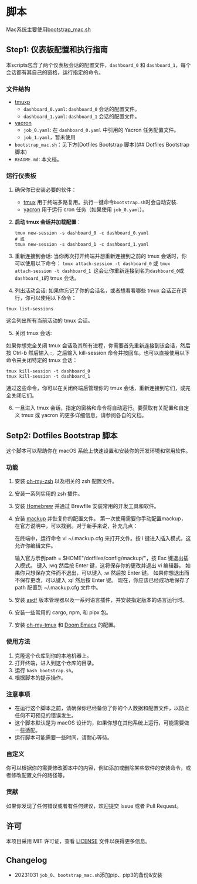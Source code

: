 # 脚本

Mac系统主要使用[bootstrap_mac.sh](bootstrap_mac.sh)

## Step1: 仪表板配置和执行指南

本scripts包含了两个仪表板会话的配置文件，`dashboard_0` 和 `dashboard_1`，每个会话都有其自己的窗格，运行指定的命令。

### 文件结构

- [tmuxp](/scripts/tmuxp)
	- `dashboard_0.yaml`: `dashboard_0` 会话的配置文件。
	- `dashboard_1.yaml`: `dashboard_1` 会话的配置文件。
- [yacron](/scripts/yacron)
	- `job_0.yaml`: 在 `dashboard_0.yaml` 中引用的 Yacron 任务配置文件。
	- `job_1.yaml`，暂未使用
- `bootstrap_mac.sh`：见下方[Dotfiles Bootstrap 脚本](## Dotfiles Bootstrap 脚本)
- `README.md`: 本文档。

### 运行仪表板

1. 确保你已安装必要的软件：
   - [tmux](https://github.com/tmux/tmux) 用于终端多路复用。执行一键命令`bootstrap.sh`时会自动安装.
   - [yacron](https://github.com/gjcarneiro/yacron) 用于运行 cron 任务（如果使用 `job_0.yaml`）。

2. **启动 tmux 会话并加载配置**：
   ```
   tmux new-session -s dashboard_0 -c dashboard_0.yaml
   # 或
   tmux new-session -s dashboard_1 -c dashboard_1.yaml
   ```
3. 重新连接到会话:
当你再次打开终端并想重新连接到之前的 tmux 会话时，你可以使用以下命令：
`tmux attach-session -t dashboard_0` 或 `tmux attach-session -t dashboard_1 `这会让你重新连接到名为` dashboard_0 `或` dashboard_1 `的 tmux 会话。

4. 列出活动会话:
如果你忘记了你的会话名，或者想看看哪些 tmux 会话正在运行，你可以使用以下命令：
```
tmux list-sessions
```
这会列出所有当前活动的 tmux 会话。

5. 关闭 tmux 会话:

如果你想完全关闭 tmux 会话及其所有进程，你需要首先重新连接到该会话，然后按 Ctrl-b 然后输入 :，之后输入 kill-session 命令并按回车。也可以直接使用以下命令来关闭特定的 tmux 会话：
```
tmux kill-session -t dashboard_0
tmux kill-session -t dashboard_1
```
通过这些命令，你可以在关闭终端后管理你的 tmux 会话，重新连接到它们，或完全关闭它们。

6. 一旦进入 tmux 会话，指定的窗格和命令将自动运行。要获取有关配置和自定义 tmux 或 yacron 的更多详细信息，请参阅各自的文档。

## Setp2: Dotfiles Bootstrap 脚本

这个脚本可以帮助你在 macOS 系统上快速设置和安装你的开发环境和常用软件。

### 功能

1. 安装 [oh-my-zsh](https://github.com/ohmyzsh/ohmyzsh) 以及相关的 zsh 配置文件。
2. 安装一系列实用的 zsh 插件。
3. 安装 [Homebrew](https://brew.sh/) 并通过 Brewfile 安装常用的开发工具和软件。
4. 安装 [mackup](https://github.com/lra/mackup) 并恢复你的配置文件。
	第一次使用需要你手动配置mackup，在官方说明中，可以找到。对于新手来说，补充几点：

	在终端中，运行命令 vi ~/.mackup.cfg 来打开文件。按 i 键进入插入模式，这允许你编辑文件。

	输入官方示例path = $HOME"/dotfiles/config/mackup/"，按 Esc 键退出插入模式。
	键入 :wq 然后按 Enter 键，这将保存你的更改并退出 vi 编辑器。
	如果你只想保存文件而不退出，可以键入 :w 然后按 Enter 键。
	如果你想退出而不保存更改，可以键入 :q! 然后按 Enter 键。
	现在，你应该已经成功地保存了 path 配置到 ~/.mackup.cfg 文件中。
5. 安装 [asdf](https://asdf-vm.com/#/) 版本管理器以及一系列语言插件，并安装指定版本的语言运行时。
6. 安装一些常用的 cargo, npm, 和 pipx 包。
7. 安装 [oh-my-tmux](https://github.com/gpakosz/.tmux) 和 [Doom Emacs](https://github.com/hlissner/doom-emacs) 的配置。

### 使用方法

1. 克隆这个仓库到你的本地机器上。
2. 打开终端，进入到这个仓库的目录。
3. 运行 `bash bootstrap.sh`。
4. 根据脚本的提示操作。

### 注意事项

- 在运行这个脚本之前，请确保你已经备份了你的个人数据和配置文件，以防止任何不可预见的错误发生。
- 这个脚本默认是为 macOS 设计的，如果你想在其他系统上运行，可能需要做一些适配。
- 运行脚本可能需要一些时间，请耐心等待。

### 自定义

你可以根据你的需要修改脚本中的内容，例如添加或删除某些软件的安装命令，或者修改配置文件的路径等。

### 贡献

如果你发现了任何错误或者有任何建议，欢迎提交 Issue 或者 Pull Request。

## 许可

本项目采用 MIT 许可证，查看 [LICENSE](LICENSE) 文件以获得更多信息。

## Changelog

- 20231031 `job_0`、`bootstrap_mac.sh`添加pip、pip3的备份&安装
